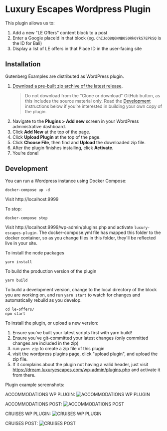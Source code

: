 # Luxury Escapes Wordpress Plugin

This plugin allows us to:
1. Add a new "LE Offers" content block to a post
2. Enter a Google placeId in that block (eg. `ChIJoQ8Q6NNB0S0RkOYkS7EPkSQ` is the ID for Bali)
3. Display a list of LE offers in that Place ID in the user-facing site

## Installation

Gutenberg Examples are distributed as WordPress plugin.

1. [Download a pre-built zip archive of the latest release](https://github.com/WordPress/gutenberg-examples/releases).
   > Do not download from the "Clone or download" GitHub button, as this includes the source material only. Read the [Development](#development) instructions below if you’re interested in building your own copy of the plugin.
2. Navigate to the __Plugins > Add new__ screen in your WordPress administrative dashboard.
3. Click __Add New__ at the top of the page.
3. Click __Upload Plugin__ at the top of the page.
4. Click __Choose File__, then find and __Upload__ the downloaded zip file.
5. After the plugin finishes installing, click __Activate__.
6. You’re done!

## Development

You can run a Wordpress instance using Docker Compose:

```
docker-compose up -d
```

Visit http://localhost:9999

To stop:

```
docker-compose stop
```

Visit http://localhost:9999/wp-admin/plugins.php and activate `luxury-escapes-plugin`. The docker-compose.yml file has mapped this folder to the docker container, so as you change files in this folder, they'll be reflected live in your site.

To install the node packages
```
yarn install
```

To build the production version of the plugin
```
yarn build
```

To build a development version, change to the local directory of the block you are working on, and run `yarn start` to watch for changes and automatically rebuild as you develop.

```
cd le-offers/
npm start
```

To install the plugin, or upload a new version:
1. Ensure you've built your latest scripts first with yarn build!
2. Ensure you've git-committed your latest changes (only committed changes are included in the zip)
2. run `yarn zip` to create a zip file of this plugin
3. visit the wordpress plugins page, click "upload plugin", and upload the zip file.
4. If it complains about the plugin not having a valid header, just visit https://dream.luxuryescapes.com/wp-admin/plugins.php and activate it from there.

Plugin example screenshots:

ACCOMMODATIONS WP PLUGIN:
![ACCOMMODATIONS WP PLUGIN](https://user-images.githubusercontent.com/122294815/252036053-f9355972-3b08-435b-a1a6-aab9259eb9b0.png)

ACCOMMODATIONS POST:
![ACCOMMODATIONS POST](https://user-images.githubusercontent.com/122294815/252036721-a5c49bca-f11b-4cc3-977e-eee814af4506.png)

CRUISES WP PLUGIN:
![CRUISES WP PLUGIN](https://user-images.githubusercontent.com/122294815/252035037-437bcf20-719b-4f8f-9068-fca1368348ad.png)

CRUISES POST:
![CRUISES POST](https://user-images.githubusercontent.com/122294815/252036395-3530a441-28af-4581-b4fb-e130d771c5a7.png)
